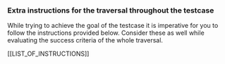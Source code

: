 ### Extra instructions for the traversal throughout the testcase

While trying to achieve the goal of the testcase it is imperative for you to follow the instructions provided below.
Consider these as well while evaluating the success criteria of the whole traversal.

[[LIST_OF_INSTRUCTIONS]]